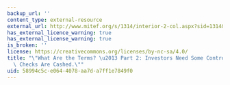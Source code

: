 ```yaml
---
backup_url: ''
content_type: external-resource
external_url: http://www.mitef.org/s/1314/interior-2-col.aspx?sid=1314&gid=5&pgid=5805
has_external_licence_warning: true
has_external_license_warning: true
is_broken: ''
license: https://creativecommons.org/licenses/by-nc-sa/4.0/
title: "\"What Are the Terms? \u2013 Part 2: Investors Need Some Control After Their\
  \ Checks Are Cashed.\""
uid: 58994c5c-e064-4078-aa7d-a7ff1e7849f0
---
```

